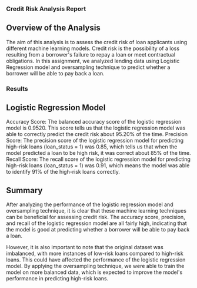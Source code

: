 ### Credit Risk Analysis Report
## Overview of the Analysis
The aim of this analysis is to assess the credit risk of loan applicants using different machine learning models. Credit risk is the possibility of a loss resulting from a borrower's failure to repay a loan or meet contractual obligations. In this assignment, we analyzed lending data using Logistic Regression model and oversampling technique to predict whether a borrower will be able to pay back a loan.

### Results

## Logistic Regression Model
Accuracy Score: The balanced accuracy score of the logistic regression model is 0.9520. This score tells us that the logistic regression model was able to correctly predict the credit risk about 95.20% of the time.
Precision Score: The precision score of the logistic regression model for predicting high-risk loans (loan_status = 1) was 0.85, which tells us that when the model predicted a loan to be high risk, it was correct about 85% of the time.
Recall Score: The recall score of the logistic regression model for predicting high-risk loans (loan_status = 1) was 0.91, which means the model was able to identify 91% of the high-risk loans correctly.

## Summary
After analyzing the performance of the logistic regression model and oversampling technique, it is clear that these machine learning techniques can be beneficial for assessing credit risk. The accuracy score, precision, and recall of the logistic regression model are all fairly high, indicating that the model is good at predicting whether a borrower will be able to pay back a loan.

However, it is also important to note that the original dataset was imbalanced, with more instances of low-risk loans compared to high-risk loans. This could have affected the performance of the logistic regression model. By applying the oversampling technique, we were able to train the model on more balanced data, which is expected to improve the model's performance in predicting high-risk loans.
